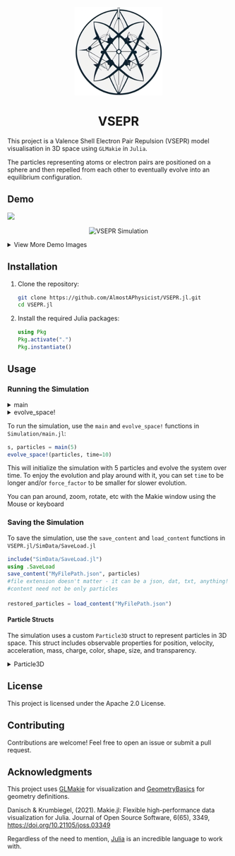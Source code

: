 


<p align="center">
  <img src="media/VSEPR-Logo.png" alt="Logo" width="200"/>
</p>

<h1 align="center">VSEPR</h1>

This project is a Valence Shell Electron Pair Repulsion (VSEPR) model visualisation in 3D space using `GLMakie` in `Julia`. 

The particles representing atoms or electron pairs are positioned on a sphere and then repelled from each other to eventually evolve into an equilibrium configuration.

## Demo

![](VSEPR_simulation_sample.mp4")

<p align="center">
  <img src="media/VSEPR-demo.gif" alt="VSEPR Simulation" width="700"/>
</p>

<details>
  <summary>View More Demo Images</summary>
<p align="center">
  <img src="SimData/VSEPR_6_particles.png" alt="Logo" width="500"/>
</p>
<p align="center">
  <img src="SimData/VSEPR_1000_particles_closeup.png" alt="Logo" width="500"/>
</p>
<p align="center">
  <img src="SimData/VSEPR_10000_particles.png" alt="Logo" width="500"/>
</p>
<p align="center">
  <img src="SimData/VSEPR_5_particles.png" alt="Logo" width="500"/>
</p>

  all the particle data in the Folder `VSEPR.jl/SimData/`
</details>

## Installation

1. Clone the repository:
    ```sh
    git clone https://github.com/AlmostAPhysicist/VSEPR.jl.git
    cd VSEPR.jl
    ```

2. Install the required Julia packages:
    ```julia
    using Pkg
    Pkg.activate(".")
    Pkg.instantiate()
    ```

## Usage

### Running the Simulation

<details>
  <summary>main</summary>

The `main` function initializes the simulation with a given number of particles and parameters.

```julia
function main(
    Nparticles::Int64=3, 
    central_atom_color::String=OFFWHITE, 
    ligand_color::String=LIGHT_GREEN; 
    radius::Real=1
)
```

**Parameters:**
- `Nparticles`: Number of particles/ligands to simulate around the central atom/sphere.
- `central_atom_color`: Color of the central atom/sphere.
- `ligand_color`: Color of the particles/ligands around the central atom/sphere.
- `radius`: Radius of the central atom/sphere.

**Returns:**
- `s`: Scene
- `particles`: Vector of `Particle3D` objects.

**Example:**
```julia
s, particles = main(5)
```
</details>

<details>
  <summary>evolve_space!</summary>

The `evolve_space!` function evolves the simulation over a number of iterations.

```julia
function evolve_space!(
    particles::Vector{Particle3D{Float64}};
    iterations::Int64=1000,
    force_factor::Real=3*10^(-1-log10(length(particles))), 
    radius::Real=1,
    show_evolution::Bool=true,
    time::Real=10
)
```

**Parameters:**
- `particles`: Vector of `Particle3D` objects that is to be evolved over time.
- `iterations`: Number of iterations for the simulation.
- `force_factor`: Factor for the repulsive force between particles/ligands.
- `radius`: Radius of the central atom/sphere.
- `show_evolution`: Boolean to show the evolution of the system.
- `time`: Total time for the simulation.

**Example:**
```julia
evolve_space!(particles, time=15)
```
</details>

To run the simulation, use the `main` and `evolve_space!` functions in `Simulation/main.jl`:

```julia
s, particles = main(5)
evolve_space!(particles, time=10)
```
This will initialize the simulation with 5 particles and evolve the system over time.
To enjoy the evolution and play around with it, you can set `time` to be longer and/or `force_factor` to be smaller for slower evolution.

You can pan around, zoom, rotate, etc with the Makie window using the Mouse or keyboard

### Saving the Simulation

To save the simulation, use the `save_content` and `load_content` functions in `VSEPR.jl/SimData/SaveLoad.jl`

```julia
include("SimData/SaveLoad.jl")
using .SaveLoad
save_content("MyFilePath.json", particles) 
#file extension doesn't matter - it can be a json, dat, txt, anything! (even nothing)
#content need not be only particles

restored_particles = load_content("MyFilePath.json")
```

#### Particle Structs

The simulation uses a custom `Particle3D` struct to represent particles in 3D space. This struct includes observable properties for position, velocity, acceleration, mass, charge, color, shape, size, and transparency.

<details>
  <summary>Particle3D</summary>

```julia
struct Particle3D{T<:Real} <: Particle
    pos::Observable{Point{3,T}}
    vel::Observable{Point{3,T}}
    acc::Observable{Point{3,T}}
    mass::T
    charge::T
    color::Observable{String}
    shape::Observable
    size::Observable{T}
    alpha::Observable{T}
end
```
</details>

## License

This project is licensed under the Apache 2.0 License.

## Contributing

Contributions are welcome! Feel free to open an issue or submit a pull request.

## Acknowledgments

This project uses [GLMakie](https://github.com/JuliaPlots/GLMakie.jl) for visualization and [GeometryBasics](https://github.com/JuliaGeometry/GeometryBasics.jl) for geometry definitions.

Danisch & Krumbiegel, (2021). Makie.jl: Flexible high-performance data visualization for Julia.
Journal of Open Source Software, 6(65), 3349, https://doi.org/10.21105/joss.03349

Regardless of the need to mention, [Julia](https://github.com/JuliaLang/julia) is an incredible language to work with.
```
